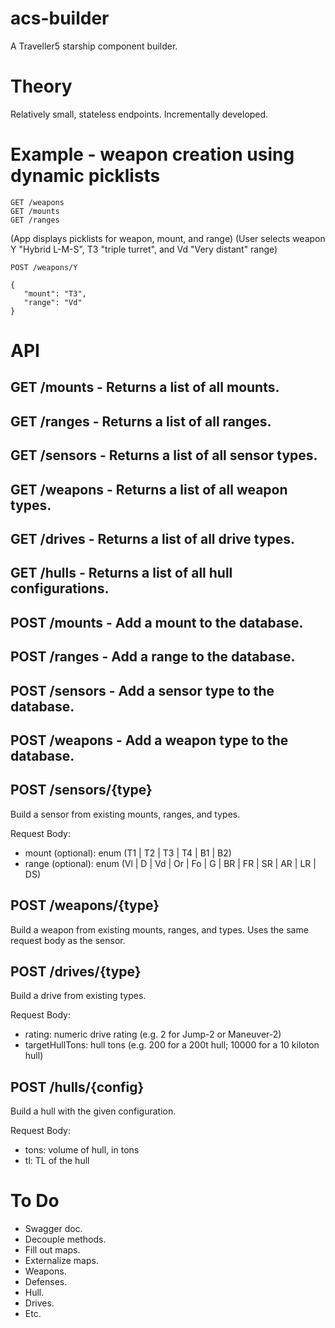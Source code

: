 # acs-builder

A Traveller5 starship component builder.

# Theory

Relatively small, stateless endpoints.
Incrementally developed.

# Example - weapon creation using dynamic picklists

    GET /weapons
    GET /mounts
    GET /ranges

(App displays picklists for weapon, mount, and range)
(User selects weapon Y "Hybrid L-M-S", T3 "triple turret", and Vd "Very distant" range)

    POST /weapons/Y

    {
       "mount": "T3",
       "range": "Vd"
    }


# API

## GET /mounts - Returns a list of all mounts.
## GET /ranges - Returns a list of all ranges.
## GET /sensors - Returns a list of all sensor types.
## GET /weapons - Returns a list of all weapon types.
## GET /drives - Returns a list of all drive types.
## GET /hulls - Returns a list of all hull configurations.

## POST /mounts - Add a mount to the database.
## POST /ranges - Add a range to the database.
## POST /sensors - Add a sensor type to the database.
## POST /weapons - Add a weapon type to the database.

## POST /sensors/{type}

Build a sensor from existing mounts, ranges, and types.

Request Body:

- mount (optional): enum (T1 | T2 | T3 | T4 | B1 | B2)
- range (optional): enum (Vl | D | Vd | Or | Fo | G | BR | FR | SR | AR | LR | DS)

## POST /weapons/{type}
 
Build a weapon from existing mounts, ranges, and types.  Uses the same request body as the sensor.

## POST /drives/{type}

Build a drive from existing types.  

Request Body:

- rating: numeric drive rating (e.g. 2 for Jump-2 or Maneuver-2)
- targetHullTons: hull tons (e.g. 200 for a 200t hull; 10000 for a 10 kiloton hull)

## POST /hulls/{config}

Build a hull with the given configuration.

Request Body:

- tons: volume of hull, in tons
- tl: TL of the hull


# To Do

- Swagger doc.
- Decouple methods.
- Fill out maps.
- Externalize maps.
- Weapons.
- Defenses.
- Hull.
- Drives.
- Etc.

